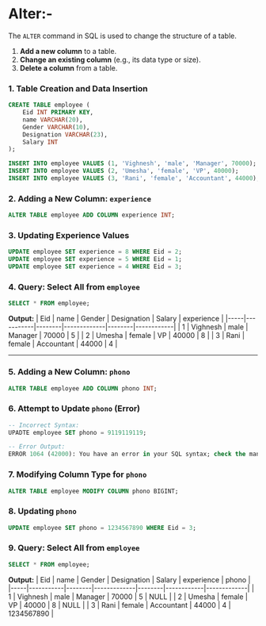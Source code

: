 # Alter:-
The `ALTER` command in SQL is used to change the structure of a table.
1. **Add a new column** to a table.
2. **Change an existing column** (e.g., its data type or size).
3. **Delete a column** from a table.
### 1. Table Creation and Data Insertion
```sql
CREATE TABLE employee (
    Eid INT PRIMARY KEY,
    name VARCHAR(20),
    Gender VARCHAR(10),
    Designation VARCHAR(23),
    Salary INT
);

INSERT INTO employee VALUES (1, 'Vighnesh', 'male', 'Manager', 70000);
INSERT INTO employee VALUES (2, 'Umesha', 'female', 'VP', 40000);
INSERT INTO employee VALUES (3, 'Rani', 'female', 'Accountant', 44000);
```

### 2. Adding a New Column: `experience`
```sql
ALTER TABLE employee ADD COLUMN experience INT;
```

### 3. Updating Experience Values
```sql
UPDATE employee SET experience = 8 WHERE Eid = 2;
UPDATE employee SET experience = 5 WHERE Eid = 1;
UPDATE employee SET experience = 4 WHERE Eid = 3;
```

### 4. Query: Select All from `employee`
```sql
SELECT * FROM employee;
```
**Output:**
| Eid | name      | Gender | Designation | Salary | experience |
|-----|-----------|--------|-------------|--------|------------|
| 1   | Vighnesh  | male   | Manager     | 70000  | 5          |
| 2   | Umesha    | female | VP          | 40000  | 8          |
| 3   | Rani      | female | Accountant  | 44000  | 4          |

---

### 5. Adding a New Column: `phono`
```sql
ALTER TABLE employee ADD COLUMN phono INT;
```

### 6. Attempt to Update `phono` (Error)
```sql
-- Incorrect Syntax:
UPADTE employee SET phono = 9119119119;

-- Error Output:
ERROR 1064 (42000): You have an error in your SQL syntax; check the manual that corresponds to your MySQL server version for the right syntax to use near 'upadte employee set phono=9119119119' at line 1
```

### 7. Modifying Column Type for `phono`
```sql
ALTER TABLE employee MODIFY COLUMN phono BIGINT;
```

### 8. Updating `phono`
```sql
UPDATE employee SET phono = 1234567890 WHERE Eid = 3;
```

### 9. Query: Select All from `employee`
```sql
SELECT * FROM employee;
```
**Output:**
| Eid | name      | Gender | Designation | Salary | experience | phono       |
|-----|-----------|--------|-------------|--------|------------|-------------|
| 1   | Vighnesh  | male   | Manager     | 70000  | 5          | NULL        |
| 2   | Umesha    | female | VP          | 40000  | 8          | NULL        |
| 3   | Rani      | female | Accountant  | 44000  | 4          | 1234567890  |
